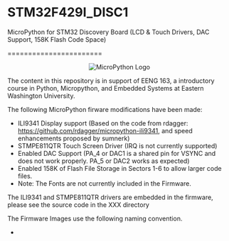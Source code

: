 # STM32F429I_DISC1
MicroPython for STM32 Discovery Board (LCD &amp; Touch Drivers, DAC Support, 158K Flash Code Space)

=======================
<p align="center">
  <img src="https://raw.githubusercontent.com/micropython/micropython/master/logo/upython-with-micro.jpg" alt="MicroPython Logo"/>
</p>

The content in this repository is in support of EENG 163, a introductory course in Python, Micropython, and Embedded Systems at Eastern Washington University.

The following MicroPython firware modifications have been made:
  - ILI9341 Display support (Based on the code from rdagger:  https://github.com/rdagger/micropython-ili9341, and speed enhancements proposed by sumnerk)
  - STMPE811QTR Touch Screen Driver  (IRQ is not currently supported)
  - Enabled DAC Support (PA_4 or DAC1 is a shared pin for VSYNC and does not work properly.  PA_5 or DAC2 works as expected)
  - Enabled 158K of Flash File Storage in Sectors 1-6 to allow larger code files.
  - Note:  The Fonts are not currently included in the Firmware.

The ILI9341 and STMPE811QTR drivers are embedded in the firmware, please see the source code in the XXX directory

The Firmware Images use the following naming convention.

  - 
